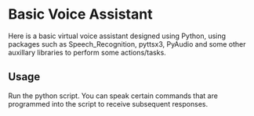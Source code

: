 # Basic Voice Assistant

Here is a basic virtual voice assistant designed using Python, using packages such as Speech_Recognition, pyttsx3, PyAudio and some other auxillary libraries to perform some actions/tasks. 

## Usage

Run the python script. You can speak certain commands that are programmed into the script to receive subsequent responses.
